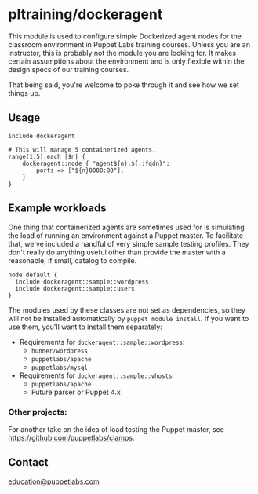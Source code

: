 # pltraining/dockeragent

This module is used to configure simple Dockerized agent nodes for the classroom
environment in Puppet Labs training courses. Unless you are an instructor, this
is probably not the module you are looking for. It makes certain assumptions
about the environment and is only flexible within the design specs of our
training courses.

That being said, you're welcome to poke through it and see how we set things up.

## Usage

```Puppet
include dockeragent

# This will manage 5 containerized agents.
range(1,5).each |$n| {
    dockeragent::node { "agent${n}.${::fqdn}":
        ports => ["${n}0080:80"],
    }
}
```

## Example workloads

One thing that containerized agents are sometimes used for is simulating the
load of running an environment against a Puppet master. To facilitate that,
we've included a handful of very simple sample testing profiles. They don't
really do anything useful other than provide the master with a reasonable, if
small, catalog to compile.

```Puppet
node default {
  include dockeragent::sample::wordpress
  include dockeragent::sample::users
}
```

The modules used by these classes are not set as dependencies, so they will not
be installed automatically by `puppet module install`. If you want to use them,
you'll want to install them separately:

* Requirements for `dockeragent::sample::wordpress`:
  * `hunner/wordpress`
  * `puppetlabs/apache`
  * `puppetlabs/mysql`
* Requirements for `dockeragent::sample::vhosts`:
  * `puppetlabs/apache`
  * Future parser or Puppet 4.x

### Other projects:

For another take on the idea of load testing the Puppet master, see
https://github.com/puppetlabs/clamps.

Contact
-------

education@puppetlabs.com
